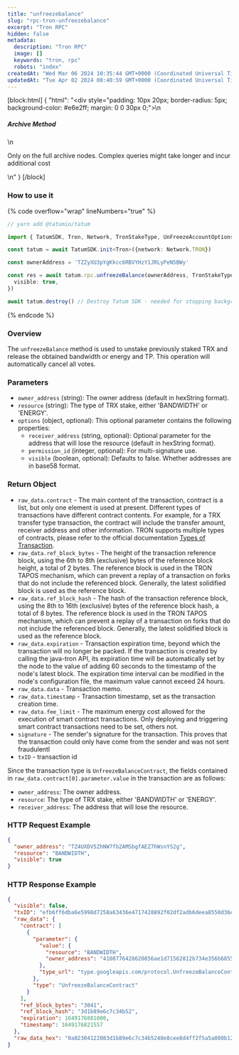```yaml
---
title: "unfreezebalance"
slug: "rpc-tron-unfreezebalance"
excerpt: "Tron RPC"
hidden: false
metadata: 
  description: "Tron RPC"
  image: []
  keywords: "tron, rpc"
  robots: "index"
createdAt: "Wed Mar 06 2024 10:35:44 GMT+0000 (Coordinated Universal Time)"
updatedAt: "Tue Apr 02 2024 08:40:59 GMT+0000 (Coordinated Universal Time)"
---
```

[block:html]
{
  "html": "<div style=\"padding: 10px 20px; border-radius: 5px; background-color: #e6e2ff; margin: 0 0 30px 0;\">\n  <h5>Archive Method</h5>\n  <p>Only on the full archive nodes. Complex queries might take longer and incur additional cost</p>\n</div>"
}
[/block]


### How to use it 

{% code overflow="wrap" lineNumbers="true" %}

```typescript
// yarn add @tatumio/tatum

import { TatumSDK, Tron, Network, TronStakeType, UnFreezeAccountOptions } from '@tatumio/tatum'

const tatum = await TatumSDK.init<Tron>({network: Network.TRON})

const ownerAddress = 'TZZyXU3pYgKkcc6RBVYHzY1JRLyPeN5BWy'

const res = await tatum.rpc.unfreezeBalance(ownerAddress, TronStakeType.ENERGY, {
  visible: true,
})

await tatum.destroy() // Destroy Tatum SDK - needed for stopping background jobs
```

{% endcode %}

### Overview

The `unfreezeBalance` method is used to unstake previously staked TRX and release the obtained bandwidth or energy and TP. This operation will automatically cancel all votes.

### Parameters

- `owner_address` (string): The owner address (default in hexString format).
- `resource` (string): The type of TRX stake, either 'BANDWIDTH' or 'ENERGY'.
- `options` (object, optional): This optional parameter contains the following properties:
  - `receiver_address` (string, optional): Optional parameter for the address that will lose the resource (default in hexString format).
  - `permission_id` (integer, optional): For multi-signature use.
  - `visible` (boolean, optional): Defaults to false. Whether addresses are in base58 format.

### Return Object

- `raw_data.contract` - The main content of the transaction, contract is a list, but only one element is used at present. Different types of transactions have different contract contents. For example, for a TRX transfer type transaction, the contract will include the transfer amount, receiver address and other information. TRON supports multiple types of contracts, please refer to the official documentation [Types of Transaction](https://developers.tron.network/docs/tron-protocol-transaction#types-of-transaction).
- `raw_data.ref_block_bytes` - The height of the transaction reference block, using the 6th to 8th (exclusive) bytes of the reference block height, a total of 2 bytes. The reference block is used in the TRON TAPOS mechanism, which can prevent a replay of a transaction on forks that do not include the referenced block. Generally, the latest solidified block is used as the reference block.
- `raw_data.ref_block_hash` - The hash of the transaction reference block, using the 8th to 16th (exclusive) bytes of the reference block hash, a total of 8 bytes. The reference block is used in the TRON TAPOS mechanism, which can prevent a replay of a transaction on forks that do not include the referenced block. Generally, the latest solidified block is used as the reference block.
- `raw_data.expiration` - Transaction expiration time, beyond which the transaction will no longer be packed. If the transaction is created by calling the java-tron API, its expiration time will be automatically set by the node to the value of adding 60 seconds to the timestamp of the node's latest block. The expiration time interval can be modified in the node's configuration file, the maximum value cannot exceed 24 hours.
- `raw_data.data` - Transaction memo.
- `raw_data.timestamp` - Transaction timestamp, set as the transaction creation time.
- `raw_data.fee_limit` - The maximum energy cost allowed for the execution of smart contract transactions. Only deploying and triggering smart contract transactions need to be set, others not.
- `signature` - The sender's signature for the transaction. This proves that the transaction could only have come from the sender and was not sent fraudulentl
- `txID` - transaction id

Since the transaction type is `UnfreezeBalanceContract`, the fields contained in `raw_data.contract[0].parameter.value` in the transaction are as follows:

- `owner_address`: The owner address.
- `resource`: The type of TRX stake, either 'BANDWIDTH' or 'ENERGY'.
- `receiver_address`: The address that will lose the resource.

### HTTP Request Example

```json
{
  "owner_address": "TZ4UXDV5ZhNW7fb2AMSbgfAEZ7hWsnYS2g",
  "resource": "BANDWIDTH",
  "visible": true
}
```

### HTTP Response Example

```json
{
  "visible": false,
  "txID": "efb6ff6dba6e5998d7258a63436e4717428892f02df2adb6deea8550d36e5e34",
  "raw_data": {
    "contract": [
      {
        "parameter": {
          "value": {
            "resource": "BANDWIDTH",
            "owner_address": "4100776428620856ae1d71562812b734e356b68551"
          },
          "type_url": "type.googleapis.com/protocol.UnfreezeBalanceContract"
        },
        "type": "UnfreezeBalanceContract"
      }
    ],
    "ref_block_bytes": "3041",
    "ref_block_hash": "3d1b89e6c7c34b52",
    "expiration": 1649176881000,
    "timestamp": 1649176821557
  },
  "raw_data_hex": "0a02304122083d1b89e6c7c34b5240e8cee8d4ff2f5a5a080b12560a32747970652e676f6f676c65617069732e636f6d2f70726f746f636f6c2e467265657a6542616c616e6365436f6e747"
}
```
